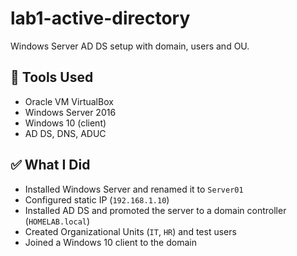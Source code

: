 # lab1-active-directory
Windows Server AD DS setup with domain, users and OU.
## 🔧 Tools Used
- Oracle VM VirtualBox
- Windows Server 2016
- Windows 10 (client)
- AD DS, DNS, ADUC

## ✅ What I Did
- Installed Windows Server and renamed it to `Server01`
- Configured static IP (`192.168.1.10`)
- Installed AD DS and promoted the server to a domain controller (`HOMELAB.local`)
- Created Organizational Units (`IT`, `HR`) and test users
- Joined a Windows 10 client to the domain


